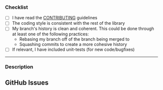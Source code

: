 ### Checklist
<!--
Replace the empty checkboxes [ ] below with checked ones [x] accordingly
-->
- [ ] I have read the [CONTRIBUTING](https://github.com/bitwizeshift/msl/blob/master/docs/contributing.md) guidelines
- [ ] The coding style is consistent with the rest of the library
- [ ] My branch's history is clean and coherent. This could be done through
      at least one of the following practices:
  * Rebasing my branch off of the branch being merged to
  * Squashing commits to create a more cohesive history
- [ ] If relevant, I have included unit-tests (for new code/bugfixes)

----------

### Description

<!--
Describe briefly what the pull request does, and why it was made.

If you have more than one commit, it is helpful to give a summary of
what your contribution as a whole is trying to solve.
-->

## GitHub Issues
<!--
Reference the related Github issue and/or Discussion messages here.

If it is a simple bug-fix, please also add a line like 'Closes #123'
to your commit message, so that it is automatically closed.

If it is not, don't, as it might take several iterations for a bugfix
to be done properly. If in doubt, leave it open and reference it in the
PR itself, so that maintainers can decide.
-->
